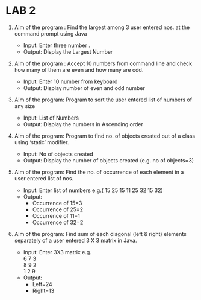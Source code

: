 # LAB 2

1) Aim of the program : Find the largest among 3 user entered nos. at the command prompt using Java
    - Input: Enter three number .
    - Output: Display the Largest Number

2) Aim of the program : Accept 10 numbers from command line and check how many of them are
even and how many are odd.
    - Input: Enter 10 number from keyboard
    - Output: Display number of even and odd number

3) Aim of the program: Program to sort the user entered list of numbers of any size
    - Input: List of Numbers
    - Output: Display the numbers in Ascending order

4) Aim of the program: Program to find no. of objects created out of a class using ‘static’ modifier.
    - Input: No of objects created
    - Output: Display the number of objects created (e.g. no of objects=3)

5) Aim of the program: Find the no. of occurrence of each element in a user entered list of nos.

    - Input: Enter list of numbers e.g.( 15 25 15 11 25 32 15 32)
    - Output: 
        - Occurrence of 15=3
        - Occurrence of 25=2
        - Occurrence of 11=1
        - Occurrence of 32=2

6. Aim of the program: Find sum of each diagonal (left &amp; right) elements separately of a user
entered 3 X 3 matrix in Java.

    - Input: Enter 3X3 matrix
    e.g. <br>
    6 7 3 <br>
    8 9 2 <br>
    1 2 9
    - Output: 
        - Left=24
        - Right=13